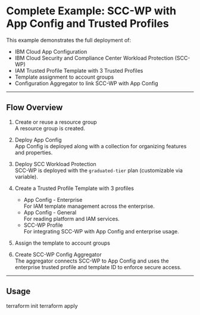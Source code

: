 # Complete Example: SCC-WP with App Config and Trusted Profiles

This example demonstrates the full deployment of:

- IBM Cloud App Configuration
- IBM Cloud Security and Compliance Center Workload Protection (SCC-WP)
- IAM Trusted Profile Template with 3 Trusted Profiles
- Template assignment to account groups
- Configuration Aggregator to link SCC-WP with App Config

---

## Flow Overview

1. Create or reuse a resource group  
   A resource group is created.

2. Deploy App Config  
   App Config is deployed along with a collection for organizing features and properties.

3. Deploy SCC Workload Protection  
   SCC-WP is deployed with the `graduated-tier` plan (customizable via variable).

4. Create a Trusted Profile Template with 3 profiles
   - App Config - Enterprise  
     For IAM template management across the enterprise.
   - App Config - General  
     For reading platform and IAM services.
   - SCC-WP Profile  
     For integrating SCC-WP with App Config and enterprise usage.

5. Assign the template to account groups  

6. Create SCC-WP Config Aggregator  
   The aggregator connects SCC-WP to App Config and uses the enterprise trusted profile and template ID to enforce secure access.

---

## Usage

terraform init
terraform apply

